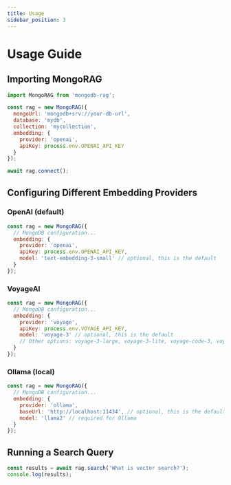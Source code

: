 ```yaml
---
title: Usage
sidebar_position: 3
---
```


# Usage Guide

## Importing MongoRAG
```js
import MongoRAG from 'mongodb-rag';

const rag = new MongoRAG({
  mongoUrl: 'mongodb+srv://your-db-url',
  database: 'mydb',
  collection: 'mycollection',
  embedding: {
    provider: 'openai',
    apiKey: process.env.OPENAI_API_KEY
  }
});

await rag.connect();
```

## Configuring Different Embedding Providers

### OpenAI (default)
```js
const rag = new MongoRAG({
  // MongoDB configuration...
  embedding: {
    provider: 'openai',
    apiKey: process.env.OPENAI_API_KEY,
    model: 'text-embedding-3-small' // optional, this is the default
  }
});
```

### VoyageAI
```js
const rag = new MongoRAG({
  // MongoDB configuration...
  embedding: {
    provider: 'voyage',
    apiKey: process.env.VOYAGE_API_KEY,
    model: 'voyage-3' // optional, this is the default
    // Other options: voyage-3-large, voyage-3-lite, voyage-code-3, voyage-finance-2, voyage-law-2
  }
});
```

### Ollama (local)
```js
const rag = new MongoRAG({
  // MongoDB configuration...
  embedding: {
    provider: 'ollama',
    baseUrl: 'http://localhost:11434', // optional, this is the default
    model: 'llama2' // required for Ollama
  }
});
```

## Running a Search Query
```js
const results = await rag.search('What is vector search?');
console.log(results);
```
